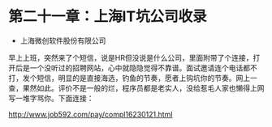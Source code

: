 # 第二十一章：上海IT坑公司收录

* 上海微创软件股份有限公司

早上上班，突然来了个短信，说是HR但没说是什么公司，里面附带了个连接，打开后是一个没听过的招聘网站，心中就隐隐觉得不靠谱。面试邀请连个电话都不打，发个短信，明显的是直接海选，钓鱼的节奏，愿者上钩坑你的节奏。网上一查，果然如此。评价不是一般的烂，程序员都是老实人，没给惹毛人家也懒得上网写一堆字骂你。下面连接：

http://www.job592.com/pay/compl16230121.html


